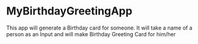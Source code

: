 # MyBirthdayGreetingApp
This app will generate a Birthday card for someone.
It will take a name of a person as an Input and will make Birthday Greeting Card for him/her
